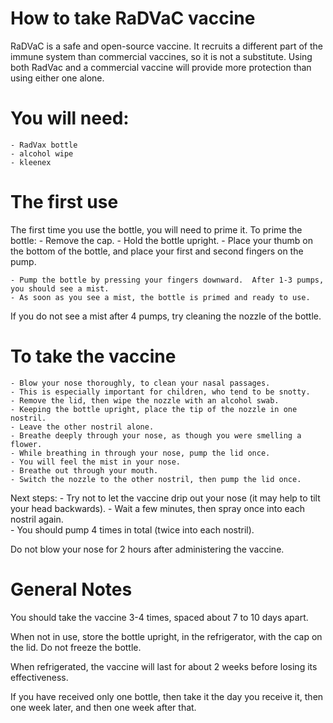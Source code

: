 # How to take RaDVaC vaccine
RaDVaC is a safe and open-source vaccine.  It recruits a different part of the immune system than commercial vaccines, so it is not a substitute.  Using both RadVac and a commercial vaccine will provide more protection than using either one alone.

# You will need:
	- RadVax bottle
	- alcohol wipe
	- kleenex

# The first use
The first time you use the bottle, you will need to prime it.  To prime the bottle:
	- Remove the cap.
	- Hold the bottle upright.
	- Place your thumb on the bottom of the bottle, and place your first and second fingers on the pump.

	- Pump the bottle by pressing your fingers downward.  After 1-3 pumps, you should see a mist.
	- As soon as you see a mist, the bottle is primed and ready to use.

If you do not see a mist after 4 pumps, try cleaning the nozzle of the bottle.

# To take the vaccine
	- Blow your nose thoroughly, to clean your nasal passages.
	- This is especially important for children, who tend to be snotty.
	- Remove the lid, then wipe the nozzle with an alcohol swab.
	- Keeping the bottle upright, place the tip of the nozzle in one nostril.
	- Leave the other nostril alone.
	- Breathe deeply through your nose, as though you were smelling a flower.
	- While breathing in through your nose, pump the lid once.  
	- You will feel the mist in your nose.  
	- Breathe out through your mouth.
	- Switch the nozzle to the other nostril, then pump the lid once.

Next steps:
	- Try not to let the vaccine drip out your nose (it may help to tilt your head backwards). 
	- Wait a few minutes, then spray once into each nostril again.  
		- You should pump 4 times in total (twice into each nostril).

Do not blow your nose for 2 hours after administering the vaccine.


# General Notes
You should take the vaccine 3-4 times, spaced about 7 to 10 days apart.

When not in use, store the bottle upright, in the refrigerator, with the cap on the lid.  Do not freeze the bottle.

When refrigerated, the vaccine will last for about 2 weeks before losing its effectiveness.

If you have received only one bottle, then take it the day you receive it, then one week later, and then one week after that.

